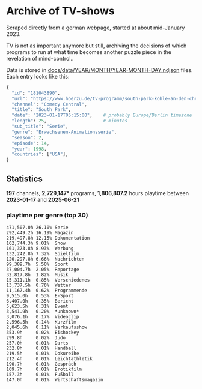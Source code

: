 # Archive of TV-shows

Scraped directly from a german webpage, started at about mid-January 2023.

TV is not as important anymore but still, archiving the decisions of which programs to run at what time
becomes another puzzle piece in the revelation of mind-control.. 

Data is stored in [docs/data/YEAR/MONTH/YEAR-MONTH-DAY.ndjson](docs/data/) files. 
Each entry looks like this:

```python
{
  "id": "181043890", 
  "url": "https://www.hoerzu.de/tv-programm/south-park-kohle-an-den-chefkoch/bid_181043890/", 
  "channel": "Comedy Central", 
  "title": "South Park", 
  "date": "2023-01-17T05:15:00",    # probably Europe/Berlin timezone 
  "length": 25,                     # minutes 
  "sub_title": "Serie", 
  "genre": "Erwachsenen-Animationsserie", 
  "season": 2, 
  "episode": 14, 
  "year": 1998, 
  "countries": ["USA"],
}
```

## Statistics

**197** channels, **2,729,147*** programs, **1,806,807.2** hours playtime between **2023-01-17** and **2025-06-21**


### playtime per genre (top 30)

    471,507.0h 26.10% Serie
    292,449.2h 16.19% Magazin
    219,497.8h 12.15% Dokumentation
    162,744.3h 9.01%  Show
    161,373.8h 8.93%  Werbung
    132,242.8h 7.32%  Spielfilm
    120,297.8h 6.66%  Nachrichten
    99,389.7h  5.50%  Sport
    37,004.7h  2.05%  Reportage
    32,817.8h  1.82%  Musik
    15,311.1h  0.85%  Verschiedenes
    13,737.5h  0.76%  Wetter
    11,167.4h  0.62%  Programmende
    9,515.0h   0.53%  E-Sport
    6,407.0h   0.35%  Bericht
    5,623.5h   0.31%  Event
    3,541.9h   0.20%  *unknown*
    3,076.1h   0.17%  Videoclip
    2,596.5h   0.14%  Kurzfilm
    2,045.6h   0.11%  Verkaufsshow
    353.9h     0.02%  Eishockey
    299.8h     0.02%  Judo
    257.0h     0.01%  Darts
    232.8h     0.01%  Handball
    219.5h     0.01%  Dokureihe
    212.4h     0.01%  Leichtathletik
    190.7h     0.01%  Gespräch
    169.7h     0.01%  Erotikfilm
    157.3h     0.01%  Fußball
    147.0h     0.01%  Wirtschaftsmagazin
